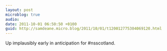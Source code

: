 ```yaml
---
layout: post
microblog: true
audio: 
date: 2011-10-01 06:50:50 +0100
guid: http://samdeane.micro.blog/2011/10/01/t120012775304069120.html
---
```

Up implausibly early in anticipation for #nsscotland.
